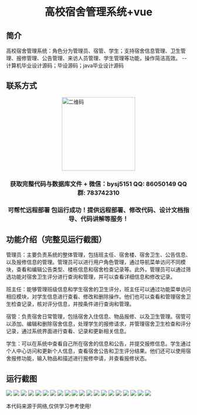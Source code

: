 <p><h1 align="center">高校宿舍管理系统+vue</h1></p>

## 简介
高校宿舍管理系统：角色分为管理员、宿管、学生；支持宿舍信息管理、卫生管理、报修管理、公告管理、来访人员管理、学生管理等功能，操作简洁高效。    --计算机毕业设计源码；毕设源码；java毕业设计源码


## 联系方式
<img src="https://bs-1329754181.cos.ap-shanghai.myqcloud.com/wx.jpg" alt="二维码" style="display: block; margin: 0 auto;" width="200px">
<p><h3 align="center">获取完整代码与数据库文件 + 微信：bysj5151 QQ: 86050149 QQ群: 783742310</h3></p>
<p><h3 align="center">可帮忙远程部署 包运行成功！提供远程部署、修改代码、设计文档指导、代码讲解等服务！</h3></p>

## 功能介绍（完整见运行截图）
管理员：主要负责系统的整体管理，包括班主任、宿舍楼、宿舍卫生、公告信息、以及报修信息的管理。管理员可以进行用户角色管理，通过导航菜单访问不同模块，查看和编辑公告类型、楼栋信息和宿舍检查记录等。此外，管理员可以通过筛选功能对宿舍卫生评分进行查询和管理，并可以查看详细信息和修改记录。

班主任：能够管理班级信息和学生宿舍的卫生评分，班主任可以通过功能菜单访问相应模块，对学生信息进行查看、修改和删除操作。他们也可以查看和管理宿舍卫生检查记录，核对评分信息，并按条件进行查询和管理。

宿管：负责宿舍日常管理，包括宿舍入住信息、物品报修、以及卫生管理。宿管可以添加、编辑和删除宿舍信息，处理学生的报修请求，并管理宿舍卫生检查和评分记录，通过系统界面进行查看、记录和更新相关信息。

学生：可以在系统中查看自己所在宿舍的信息和公告，并提交报修信息。学生通过个人中心访问和更新个人信息，查看宿舍公告和卫生评分结果。他们还可以使用宿舍报修功能，输入物品和描述进行报修申请，并查看报修状态。


## 运行截图
![](https://bs-1329754181.cos.ap-shanghai.myqcloud.com/ssm/CollegeDormManagementSystem/img/001.jpg)
![](https://bs-1329754181.cos.ap-shanghai.myqcloud.com/ssm/CollegeDormManagementSystem/img/002.jpg)
![](https://bs-1329754181.cos.ap-shanghai.myqcloud.com/ssm/CollegeDormManagementSystem/img/003.jpg)
![](https://bs-1329754181.cos.ap-shanghai.myqcloud.com/ssm/CollegeDormManagementSystem/img/004.jpg)
![](https://bs-1329754181.cos.ap-shanghai.myqcloud.com/ssm/CollegeDormManagementSystem/img/005.jpg)
![](https://bs-1329754181.cos.ap-shanghai.myqcloud.com/ssm/CollegeDormManagementSystem/img/006.jpg)
![](https://bs-1329754181.cos.ap-shanghai.myqcloud.com/ssm/CollegeDormManagementSystem/img/007.jpg)
![](https://bs-1329754181.cos.ap-shanghai.myqcloud.com/ssm/CollegeDormManagementSystem/img/008.jpg)
![](https://bs-1329754181.cos.ap-shanghai.myqcloud.com/ssm/CollegeDormManagementSystem/img/009.jpg)
![](https://bs-1329754181.cos.ap-shanghai.myqcloud.com/ssm/CollegeDormManagementSystem/img/010.jpg)
![](https://bs-1329754181.cos.ap-shanghai.myqcloud.com/ssm/CollegeDormManagementSystem/img/011.jpg)
![](https://bs-1329754181.cos.ap-shanghai.myqcloud.com/ssm/CollegeDormManagementSystem/img/012.jpg)
![](https://bs-1329754181.cos.ap-shanghai.myqcloud.com/ssm/CollegeDormManagementSystem/img/013.jpg)
![](https://bs-1329754181.cos.ap-shanghai.myqcloud.com/ssm/CollegeDormManagementSystem/img/014.jpg)
![](https://bs-1329754181.cos.ap-shanghai.myqcloud.com/ssm/CollegeDormManagementSystem/img/015.jpg)
![](https://bs-1329754181.cos.ap-shanghai.myqcloud.com/ssm/CollegeDormManagementSystem/img/016.jpg)
![](https://bs-1329754181.cos.ap-shanghai.myqcloud.com/ssm/CollegeDormManagementSystem/img/017.jpg)
![](https://bs-1329754181.cos.ap-shanghai.myqcloud.com/ssm/CollegeDormManagementSystem/img/018.jpg)
![](https://bs-1329754181.cos.ap-shanghai.myqcloud.com/ssm/CollegeDormManagementSystem/img/019.jpg)
![](https://bs-1329754181.cos.ap-shanghai.myqcloud.com/ssm/CollegeDormManagementSystem/img/020.jpg)

<p>本代码来源于网络,仅供学习参考使用!</p>

